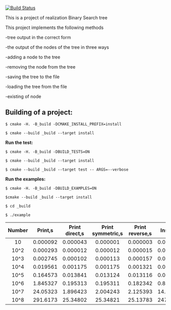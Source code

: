 [![Build Status](https://travis-ci.org/Kutyirov/BSTree.svg?branch=master)](https://travis-ci.org/Kutyirov/BSTree)

This is a project of realization Binary Search tree

This project implements the following methods

 -tree output in the correct form
 
 -the output of the nodes of the tree in three ways
 
 -adding a node to the tree
 
 -removing the node from the tree
 
 -saving the tree to the file
 
 -loading the tree from the file
 
 -existing of node
 
 
 
 
 
## Building of a project:
 
```
$ cmake -H. -B_build -DCMAKE_INSTALL_PREFIX=install

$ cmake --build _build --target install
```



**Run the test:**

```
$ cmake -H. -B_build -DBUILD_TESTS=ON

$ cmake --build _build --target install

$ cmake --build _build --target test -- ARGS=--verbose
```



**Run the examples:**

```
$ cmake -H. -B_build -DBUILD_EXAMPLES=ON

$cmake --build _build --target install

$ cd _build

$ ./example
```
Number|Print,s|Print direct,s|Print symmetric,s|Print reverse,s|Insert,s|Delete_units,s|Exists,s|Saving,s|Loading,s
:---:|:---:|:---:|:---:|:---:|:---:|:---:|:---:|:---:|:---:
10|0.000092|0.000043|0.000001|0.000003|0.000027|0.000057|0.000003|0.000062|0.000014
10^2|0.000293|0.000012|0.000012|0.000015|0.000053|0.000084|0.000033|0.000007|0.000015
10^3|0.002745|0.000102|0.000113|0.000157|0.000832|0.001354|0.000627|0.000823|0.001745
10^4|0.019561|0.001175|0.001175|0.001321|0.007592|0.012841|0.002376|0.001395|0.002823
10^5|0.164573|0.013841|0.013124|0.013116|0.054621|0.097542|0.035215|0.031436|0.037453
10^6|1.845327|0.195313|0.195311|0.182342|0.856317|1.636328|0.832145|0.164242|0.495632
10^7|24.05323|1.896423|2.004243|2.125393|14.14836|29.84973|16.01535|1.924242|5.525631
10^8|291.6173|25.34802|25.34821|25.13783|247.4724|497.4218|243.4813|23.74687|71.58343
